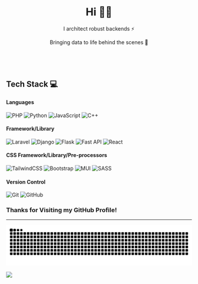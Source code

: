 <h1 align="center"> Hi 👋🏻</br> 
</h1>
<p align="center">I architect robust backends ⚡</p>
<p align="center">Bringing data to life behind the scenes 🚀</p>
<p align="center"> 
 <a href="https://ninetydev.uz" target="_blank"><img alt="" src="https://img.shields.io/badge/Portfolio-000?logo=vercel&logoColor=yellow&style=for-the-badge" style="vertical-align:center" /></a>
<a href="https://linkedin.com/in/ninetydev" target="_blank"><img alt="" src="https://img.shields.io/badge/LinkedIn-000?logo=linkedin&logoColor=0A66C2&style=for-the-badge" style="vertical-align:center" /></a>
<a href="https://instagram.com/ninetydev" target="_blank"><img alt="" src="https://img.shields.io/badge/Instagram-000?style=for-the-badge&logo=Instagram&logoColor=E4405F" style="vertical-align:center" /></a></p>
<p align="center">
   <a href="https://www.buymeacoffee.com/ninetydev" target="_blank"><img alt="" src="https://img.shields.io/badge/Donate-BuyMeACoffee-ffdd00?style=for-the-badge&logo=buy-me-a-coffee&logoColor=yellow" style="vertical-align:center" /></a>
<a href="https://ko-fi.com/ninetydev" target="_blank"><img alt="" src="https://img.shields.io/badge/Donate-Ko--fi-F16061?style=for-the-badge&logo=ko-fi&logoColor=red" style="vertical-align:center" /></a>
</p>

## Tech Stack 💻
#### Languages
![PHP](https://img.shields.io/badge/-PHP-000?style=for-the-badge&logo=php)
![Python](https://img.shields.io/badge/-Python-000?style=for-the-badge&logo=python)
![JavaScript](https://img.shields.io/badge/-JavaScript-000?style=for-the-badge&logo=javascript)
![C++](https://img.shields.io/badge/c++-000?style=for-the-badge&logo=cplusplus&logoColor=white)

#### Framework/Library
![Laravel](https://img.shields.io/badge/-Laravel-000?style=for-the-badge&logo=laravel)
![Django](https://img.shields.io/badge/-Django-000?style=for-the-badge&logo=django)
![Flask](https://img.shields.io/badge/-Flask-000?style=for-the-badge&logo=flask)
![Fast API](https://img.shields.io/badge/-FastAPI-000?style=for-the-badge&logo=fastapi)
![React](https://img.shields.io/badge/-ReactJS-000?style=for-the-badge&logo=react)

#### CSS Framework/Library/Pre-processors
![TailwindCSS](https://img.shields.io/badge/-TailwindCSS-000?style=for-the-badge&logo=tailwind-css)
![Bootstrap](https://img.shields.io/badge/-Bootstrap-000?style=for-the-badge&logo=bootstrap)
![MUI](https://img.shields.io/badge/-MUI-000?style=for-the-badge&logo=mui)
![SASS](https://img.shields.io/badge/-SASS-000?style=for-the-badge&logo=sass)

#### Version Control
![Git](https://img.shields.io/badge/-Git-000?style=for-the-badge&logo=git)
![GitHub](https://img.shields.io/badge/-GitHub-000?style=for-the-badge&logo=github)


<!--
## Current GitHub Stats 📊
![Stats](https://github-readme-stats.vercel.app/api?username=icodernet&theme=dark&hide_border=false&include_all_commits=false&count_private=false)
![Langs](https://github-readme-stats.vercel.app/api/top-langs/?username=icodernet&theme=dark&hide_border=false&include_all_commits=false&count_private=false&layout=compact)
> Check Commits below, GitHub stats are sometimes inaccurate due to caching. 
-->

### Thanks for Visiting my GitHub Profile!

---
<p align="center">
<img src="https://github.com/VishwaGauravIn/VishwaGauravIn/blob/output/github-contribution-grid-snake.svg">
</p>

[![](https://visitcount.itsvg.in/api?id=icodernet&pretty=true&icon=5&color=12)](https://visitcount.itsvg.in)
